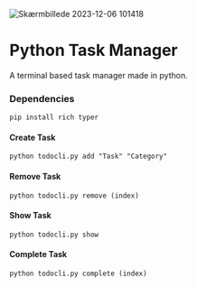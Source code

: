 ![Skærmbillede 2023-12-06 101418](https://github.com/Vangsguard/Python-Task-Tracker/assets/64416365/01c911b7-018f-49ae-8b9f-681aba7b84d0)
# Python Task Manager
A terminal based task manager made in python.

### Dependencies
```
pip install rich typer 
```

#### Create Task
```
python todocli.py add "Task" "Category"
```
#### Remove Task
``` 
python todocli.py remove (index)
```
#### Show Task
``` 
python todocli.py show
```
#### Complete Task
```
python todocli.py complete (index)
```
